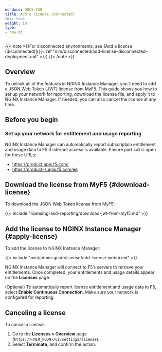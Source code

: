 ```yaml
---
nd-docs: DOCS-789
title: Add a license (connected)
toc: true
weight: 10
type:
- how-to
---
```


{{< note >}}For disconnected environments, see [Add a license (disconnected)]({{< ref "nim/disconnected/add-license-disconnected-deployment.md" >}}).{{< /note >}}

## Overview

To unlock all of the features in NGINX Instance Manager, you’ll need to add a JSON Web Token (JWT) license from MyF5. This guide shows you how to set up your network for reporting, download the license file, and apply it to NGINX Instance Manager. If needed, you can also cancel the license at any time.

## Before you begin

### Set up your network for entitlement and usage reporting

NGINX Instance Manager can automatically report subscription entitlement and usage data to F5 if internet access is available. Ensure port `443` is open for these URLs:

- https://product.apis.f5.com/
- https://product-s.apis.f5.com/ee


## Download the license from MyF5 {#download-license}

To download the JSON Web Token license from MyF5:

{{< include "licensing-and-reporting/download-jwt-from-myf5.md" >}}

## Add the license to NGINX Instance Manager {#apply-license}

To add the license to NGINX Instance Manager:

{{< include "nim/admin-guide/license/add-license-webui.md" >}}

NGINX Instance Manager will connect to F5’s servers to retrieve your entitlements. Once completed, your entitlements and usage details appear on the **Licenses** page.

(Optional) To automatically report license entitlement and usage data to F5, select **Enable Continuous Connection**. Make sure your network is configured for reporting.

## Canceling a license

To cancel a license:

1. Go to the **Licenses > Overview** page (`https://<NIM_FQDN>/ui/settings/license`).
2. Select **Terminate**, and confirm the action.

